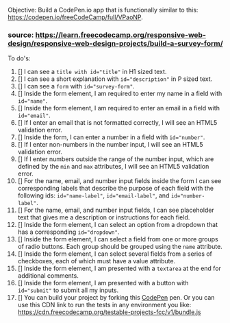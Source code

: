 Objective: Build a CodePen.io app that is functionally similar to this: https://codepen.io/freeCodeCamp/full/VPaoNP.
### source: https://learn.freecodecamp.org/responsive-web-design/responsive-web-design-projects/build-a-survey-form/

To do's:
1. [] I can see a `title with id="title"` in H1 sized text.
2. [] I can see a short explanation with `id="description"` in P sized text.
3. [] I can see a `form` with `id="survey-form"`.
4. [] Inside the form element, I am required to enter my name in a field with `id="name"`.
5. [] Inside the form element, I am required to enter an email in a field with `id="email"`.
6. [] If I enter an email that is not formatted correctly, I will see an HTML5 validation error.
7. [] Inside the form, I can enter a number in a field with `id="number"`.
8. [] If I enter non-numbers in the number input, I will see an HTML5 validation error.
9. [] If I enter numbers outside the range of the number input, which are defined by the `min` and `max` attributes, I will see an HTML5 validation error.
10. [] For the name, email, and number input fields inside the form I can see corresponding labels that describe the purpose of each field with the following ids: `id="name-label"`, `id="email-label"`, and `id="number-label"`.
11. [] For the name, email, and number input fields, I can see placeholder text that gives me a description or instructions for each field.
12. [] Inside the form element, I can select an option from a dropdown that has a corresponding `id="dropdown"`.
13. [] Inside the form element, I can select a field from one or more groups of radio buttons. Each group should be grouped using the `name` attribute.
14. [] Inside the form element, I can select several fields from a series of checkboxes, each of which must have a value attribute.
15. [] Inside the form element, I am presented with a `textarea` at the end for additional comments.
16. [] Inside the form element, I am presented with a button with `id="submit"` to submit all my inputs.
17. [] You can build your project by forking this [CodePen](https://codepen.io/freeCodeCamp/pen/MJjpwO) pen. Or you can use this CDN link to run the tests in any environment you like: https://cdn.freecodecamp.org/testable-projects-fcc/v1/bundle.js
